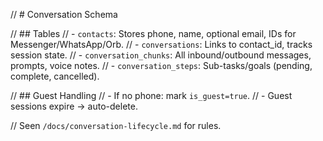 // # Conversation Schema

// ## Tables
// - `contacts`: Stores phone, name, optional email, IDs for Messenger/WhatsApp/Orb.
// - `conversations`: Links to contact_id, tracks session state.
// - `conversation_chunks`: All inbound/outbound messages, prompts, voice notes.
// - `conversation_steps`: Sub-tasks/goals (pending, complete, cancelled).

// ## Guest Handling
// - If no phone: mark `is_guest=true`.
// - Guest sessions expire → auto-delete.

// Seen `/docs/conversation-lifecycle.md` for rules.
